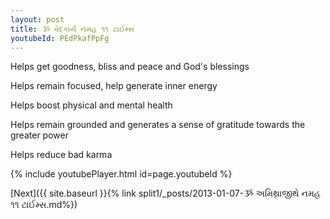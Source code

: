 ```yaml
---
layout: post
title: ૐ વેદકાર્ય નમહ ૧૧ ટાઈમ્સ
youtubeId: PEdPkafPpFg
---
```

 
 
Helps get goodness, bliss and peace and God's blessings
 
Helps remain focused, help generate inner energy 
 
Helps boost physical and mental health 
 
Helps remain grounded and generates a sense of gratitude towards the greater power 
 
Helps reduce bad karma
 
 
 
 


{% include youtubePlayer.html id=page.youtubeId %}
 
[Next]({{ site.baseurl }}{% link  split1/_posts/2013-01-07-ૐ અમિથ્રાજીથે નમહ ૧૧ ટાઈમ્સ.md%})
 
